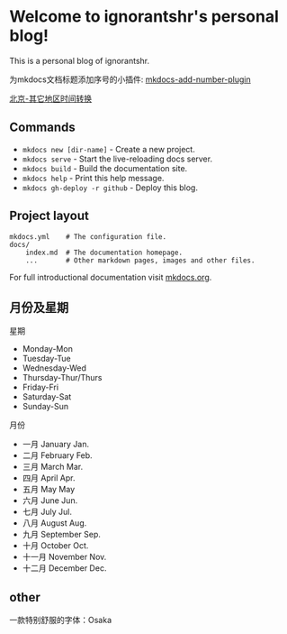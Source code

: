 # Welcome to ignorantshr's personal blog!

This is a personal blog of ignorantshr.

为mkdocs文档标题添加序号的小插件: [mkdocs-add-number-plugin](https://github.com/ignorantshr/mkdocs-add-number-plugin)

[北京-其它地区时间转换](其它/北京-其它地区时间转换)

## Commands

* `mkdocs new [dir-name]` - Create a new project.
* `mkdocs serve` - Start the live-reloading docs server.
* `mkdocs build` - Build the documentation site.
* `mkdocs help` - Print this help message.
* `mkdocs gh-deploy -r github` - Deploy this blog.

## Project layout

    mkdocs.yml    # The configuration file.
    docs/
        index.md  # The documentation homepage.
        ...       # Other markdown pages, images and other files.

For full introductional documentation visit [mkdocs.org](https://mkdocs.org).

## 月份及星期

星期

- Monday-Mon
- Tuesday-Tue
- Wednesday-Wed
- Thursday-Thur/Thurs
- Friday-Fri
- Saturday-Sat
- Sunday-Sun

月份

- 一月 January Jan. 
- 二月 February Feb. 
- 三月 March Mar. 
- 四月 April Apr. 
- 五月 May May 
- 六月 June Jun. 
- 七月 July Jul. 
- 八月 August Aug. 
- 九月 September Sep. 
- 十月 October Oct. 
- 十一月 November Nov. 
- 十二月 December Dec. 

## other

一款特别舒服的字体：Osaka
